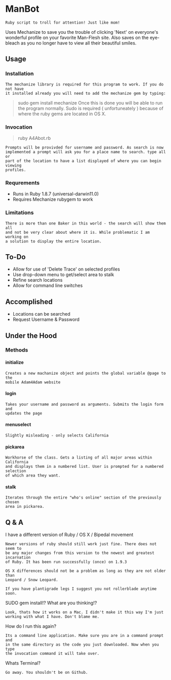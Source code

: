 ManBot
===========

    Ruby script to troll for attention! Just like mom!

Uses Mechanize to save you the trouble of clicking 'Next' on everyone's
wonderful profile on your favorite Man-Flesh site. Also saves on the eye-bleach
as you no longer have to view all their beautiful smiles.

Usage
-----------

### Installation

    The mechanize library is required for this program to work. If you do not have
    it installed already you will need to add the mechanize gem by typing:
> sudo gem install mechanize
    Once this is done you will be able to run the program normally. Sudo is
    required ( unfortuneately ) because of where the ruby gems are located in
    OS X.

### Invocation

> ruby A4Abot.rb

    Prompts will be provivded for username and password. As search is now
    implemented a prompt will ask you for a place name to search. type all or
    part of the location to have a list displayed of where you can begin viewing
    profiles.

### Requrements
+ Runs in Ruby 1.8.7 (universal-darwin11.0)
+ Requires Mechanize rubygem to work

### Limitations
    There is more than one Baker in this world - the search will show them all
    and not be very clear about where it is. While problematic I am working on
    a solution to display the entire location. 

To-Do
---------------

+ Allow for use of 'Delete Trace' on selected profiles
+ Use drop-down menu to get/select area to stalk
+ Refine search locations
+ Allow for command line switches

Accomplished
----------------

+ Locations can be searched
+ Request Username & Password 

Under the Hood
-----------------

### Methods

#### initialize
    Creates a new machanize object and points the global variable @page to the
    mobile Adam4Adam website

#### login
    Takes your username and password as arguments. Submits the login form and
    updates the page

#### menuselect
    Slightly misleading - only selects California

#### pickarea
    Workhorse of the class. Gets a listing of all major areas within California
    and displays them in a numbered list. User is prompted for a numbered selection
    of which area they want.

#### stalk
    Iterates through the entire "who's online" section of the previously chosen
    area in pickarea.

Q & A
-----------

I have a different version of Ruby / OS X / Bipedal movement

    Newer versions of ruby should still work just fine. There does not seem to
    be any major changes from this version to the newest and greatest incarnation
    of Ruby. It has been run successfully (once) on 1.9.3

    OS X differences should not be a problem as long as they are not older than
    Leopard / Snow Leopard.

    If you have plantigrade legs I suggest you not rollerblade anytime soon.

SUDO gem install!? What are you thinking!?

    Look, thats how it works on a Mac. I didn't make it this way I'm just
    working with what I have. Don't blame me.

How do I run this again?

    Its a command line application. Make sure you are in a command prompt and
    in the same directory as the code you just downloaded. Now when you type
    the invocation command it will take over.

Whats Terminal?

    Go away. You shouldn't be on Github.
